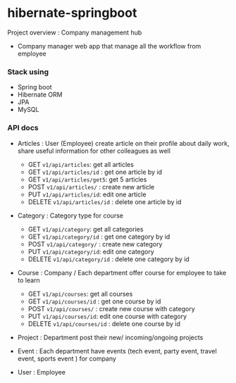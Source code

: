 # hibernate-springboot
Project overview : Company management hub 
+ Company manager web app that manage all the workflow from employee  


### Stack using 
+ Spring boot 
+ Hibernate ORM 
+ JPA
+ MySQL 






### API docs 
+ Articles : User (Employee) create article on their profile about daily work, share useful information for other colleagues as well 
    + GET `v1/api/articles`: get all articles
    + GET `v1/api/articles/id` : get one article by id 
    + GET `v1/api/articles/get5`: get 5 articles 
    + POST `v1/api/articles/` : create new article
    + PUT `v1/api/articles/id`: edit one article
    + DELETE `v1/api/articles/id` : delete one article by id 
    
+ Category : Category type for course 
    + GET `v1/api/category`: get all categories
    + GET `v1/api/category/id` : get one category by id  
    + POST `v1/api/category/` : create new category
    + PUT `v1/api/category/id`: edit one category
    + DELETE `v1/api/category/id` : delete one category by id
    
+ Course : Company / Each department offer course for employee to take to learn 
    + GET `v1/api/courses`: get all courses
    + GET `v1/api/courses/id` : get one course by id  
    + POST `v1/api/courses/` : create new course with category 
    + PUT `v1/api/courses/id`: edit one course with category
    + DELETE `v1/api/courses/id` : delete one course by id
    
+ Project : Department post their new/ incoming/ongoing projects 



+ Event : Each department have events (tech event, party event, travel event, sports event ) for company 

+ User : Employee 
    
    
    
    
    
